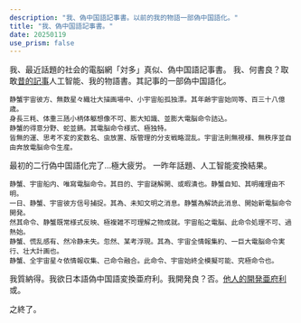 ```yaml
---
description: "我、偽中国語記事書。以前的我的物語一部偽中国語化。"
title: "我、偽中国語記事書。"
date: 20250119
use_prism: false
---
```

我、最近話題的社会的電脳網「対多」真似、偽中国語記事書。
我、何書良？取敢[昔的記事](https://shizukani-cp.github.io/blog/articles/20241226/)人工智能、我的物語書。其記事的一部偽中国語化。
```
静蟹宇宙彼方、無数星々織壮大描画場中、小宇宙船孤独漂。其年齢宇宙始同等、百三十八億歳。
身長三粍、体重三瓱小柄体躯想像不可、膨大知識、並膨大電脳命令詰込。
静蟹的得意分野、蛇並錆。其電脳命令様式、極独特。
皆無的運、思考不変的変数名、虫放置、版管理的分支戦略混乱。宇宙法則無視様、無秩序並自由奔放電脳命令生産。
```
最初的二行偽中国語化完了…極大疲労。
一昨年話題、人工智能変換結果。
```
静蟹、宇宙船内、唯寫電脳命令。其目的、宇宙謎解開、或暇潰也。静蟹自知、其明確理由不明。
一日、静蟹、宇宙彼方信号捕捉。其為、未知文明之消息。静蟹為解読此消息、開始新電脳命令開発。
然其命令、静蟹既常様式反映、極複雑不可理解之物成就。宇宙船之電脳、此命令処理不可、過熱始。
静蟹、慌乱感有、然冷静未失。忽然、某考浮現。其為、宇宙全情報集約、一巨大電脳命令実行、壮大計画也。
静蟹、全宇宙星々依情報収集、己命令融合。此命令、宇宙始終全模擬可能、究極命令也。
```
我質納得。我欲日本語偽中国語変換亜府利。我開発良？否。[他人的開発亜府利](https://nise-chinese.primitive-ojisan.com/)或。

之終了。
